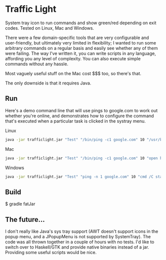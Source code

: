 # Traffic Light

System tray icon to run commands and show green/red depending on exit codes. Tested on Linux, Mac and Windows.

There were a few domain-specific tools that are very configurable and user-friendly, but ultimately very limited in flexibility;
I wanted to run some arbitrary commands on a regular basis and easily see whether any of them were failing. The way I've written it,
you can write scripts in any language, affording you any level of complexity. You can also execute simple commands without any hassle.

Most vaguely useful stuff on the Mac cost $$$ too, so there's that.

The only downside is that it requires Java.

## Run
Here's a demo command line that will use pings to google.com to work out whether you're online, and demonstrates how to configure the
command that's executed when a particular task is clicked in the systray menu.

Linux
```sh
java -jar trafficlight.jar "Test" "/bin/ping -c1 google.com" 10 "/usr/bin/xdg-open http://router"
```
Mac
```sh
java -jar trafficlight.jar "Test" "/bin/ping -c1 google.com" 10 "open http://router"
```
Windows
```sh
java -jar trafficlight.jar "Test" "ping -n 1 google.com" 10 "cmd /C start http://router"
```

## Build
  $ gradle fatJar
  
## The future...
I don't really like Java's sys tray support (AWT doesn't support icons in the popup menu, and a JPopupMenu is not supported by
SystemTray).
The code was all thrown together in a couple of hours with no tests.
I'd like to switch over to Haskell/GTK and provide native binaries instead of a jar.
Providing some useful scripts would be nice.
